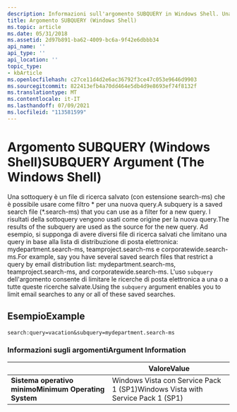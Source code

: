 ```yaml
---
description: Informazioni sull'argomento SUBQUERY in Windows Shell. Una sottoquery è un file di ricerca salvato che è possibile usare come filtro per una nuova query.
title: Argomento SUBQUERY (Windows Shell)
ms.topic: article
ms.date: 05/31/2018
ms.assetid: 2d97b891-ba62-4009-bc6a-9f42e6dbbb34
api_name: ''
api_type: ''
api_location: ''
topic_type:
- kbArticle
ms.openlocfilehash: c27ce11d4d2e6ac36792f3ce47c053e9646d9903
ms.sourcegitcommit: 822413efb4a70dd464e5db4d9e8693ef74f8132f
ms.translationtype: MT
ms.contentlocale: it-IT
ms.lasthandoff: 07/09/2021
ms.locfileid: "113581599"
---
```

# <a name="subquery-argument-the-windows-shell"></a><span data-ttu-id="2c634-104">Argomento SUBQUERY (Windows Shell)</span><span class="sxs-lookup"><span data-stu-id="2c634-104">SUBQUERY Argument (The Windows Shell)</span></span>

<span data-ttu-id="2c634-105">Una sottoquery è un file di ricerca salvato (con estensione search-ms) che è possibile usare come filtro \* per una nuova query.</span><span class="sxs-lookup"><span data-stu-id="2c634-105">A subquery is a saved search file (\*.search-ms) that you can use as a filter for a new query.</span></span> <span data-ttu-id="2c634-106">I risultati della sottoquery vengono usati come origine per la nuova query.</span><span class="sxs-lookup"><span data-stu-id="2c634-106">The results of the subquery are used as the source for the new query.</span></span> <span data-ttu-id="2c634-107">Ad esempio, si supponga di avere diversi file di ricerca salvati che limitano una query in base alla lista di distribuzione di posta elettronica: mydepartment.search-ms, teamproject.search-ms e corporatewide.search-ms.</span><span class="sxs-lookup"><span data-stu-id="2c634-107">For example, say you have several saved search files that restrict a query by email distribution list: mydepartment.search-ms, teamproject.search-ms, and corporatewide.search-ms.</span></span> <span data-ttu-id="2c634-108">L'uso `subquery` dell'argomento consente di limitare le ricerche di posta elettronica a una o a tutte queste ricerche salvate.</span><span class="sxs-lookup"><span data-stu-id="2c634-108">Using the `subquery` argument enables you to limit email searches to any or all of these saved searches.</span></span>

## <a name="example"></a><span data-ttu-id="2c634-109">Esempio</span><span class="sxs-lookup"><span data-stu-id="2c634-109">Example</span></span>


```
search:query=vacation&subquery=mydepartment.search-ms
```



### <a name="argument-information"></a><span data-ttu-id="2c634-110">Informazioni sugli argomenti</span><span class="sxs-lookup"><span data-stu-id="2c634-110">Argument Information</span></span>



|                              | <span data-ttu-id="2c634-111">Valore</span><span class="sxs-lookup"><span data-stu-id="2c634-111">Value</span></span>                                   |
|------------------------------|-----------------------------------------|
| <span data-ttu-id="2c634-112">**Sistema operativo minimo**</span><span class="sxs-lookup"><span data-stu-id="2c634-112">**Minimum Operating System**</span></span> | <span data-ttu-id="2c634-113">Windows Vista con Service Pack 1 (SP1)</span><span class="sxs-lookup"><span data-stu-id="2c634-113">Windows Vista with Service Pack 1 (SP1)</span></span> |



 

 

 



